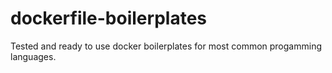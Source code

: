 # dockerfile-boilerplates
Tested and ready to use docker boilerplates for most common progamming languages.
